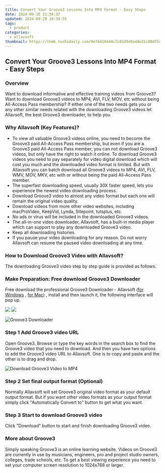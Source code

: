 ```yaml
---
title: Convert Your Groove3 Lessons Into MP4 Format - Easy Steps
date: 2024-09-18 21:54:37
updated: 2024-09-20 10:39:55
tags:
  - product
categories:
  - allavsoft
thumbnail: https://thmb.techidaily.com/0e76410444c7c01d9e8ad4e31c08df5ce8b625bff84337aa8bb982a08609d9e6.jpg
---
```


## Convert Your Groove3 Lessons Into MP4 Format - Easy Steps

### Overview

Want to download informative and effective training videos from Groove3? Want to download Groove3 videos to MP4, AVI, FLV, MOV, etc without being All-Access Pass membership? If either one of the two needs gets you or any other similar needs related with the downloading Groove3 videos let Allavsoft, the best Groove3 downloader, to help you.

### Why Allavsoft (Key Features)?

* To view all valuable Groove3 videos online, you need to become the Groove3 paid All-Access Pass membership, but even if you are a Groove3 paid All-Access Pass member, you can not download Groove3 videos, but only have the right to watch it online. To download Groove3 videos you need to pay separately for video digital download which will cost you much and the downloaded video format is limited. But with Allavsoft you can batch download all Groove3 videos to MP4, AVI, FLV, WMV, MOV, MKV, etc with or without being the paid All-Access Pass member.
* The superfast downloading speed, usually 30X faster speed, lets you experience the newest video downloading process.
* Download Groove3 video to almost any video format but each one will remain the original video quality.
* Download videos from more other video websites, including macProVideo, KeepVid, Lynda, Sitepoint, tutsplus, etc.
* No ads or virus will be included in the downloaded Groove3 videos.
* The all-in-one video downloader, Allavsoft, has a built-in media player which can support to play any downloaded Groove3 video.
* Keep all downloading histories.
* If you pause your video downloading for any reason. Do not worry Allavsoft can resume the paused video downloading at any time.

### How to Download Groove3 Video with Allavsoft?

The downloading Groove3 video step by step guide is provided as follows.

### Make Preparation: Free download Groove3 Downloader

Free download the professional Groove3 Downloader - Allavsoft ([for Windows](https://tools.techidaily.com/allavsoft/products/) , [for Mac](https://tools.techidaily.com/allavsoft/products/)) , install and then launch it, the following interface will pop up.

[![](https://www.allavsoft.com/how-to/../images/how-to/free-download-win.jpg)](https://tools.techidaily.com/allavsoft/products/) [![](https://www.allavsoft.com/how-to/../images/how-to/free-download-mac.jpg)](https://tools.techidaily.com/allavsoft/products/)

![Groove3 Downloader](https://www.allavsoft.com/how-to/../images/allavsoft/screen-shot-600.jpg)

### Step 1 Add Groove3 video URL

Open Groove3\. Browse or type the key words in the search box to find the Groove3 video that you need to download. And then you have two options to add the Groove3 video URL to Allavsoft. One is to copy and paste and the other is to drag and drop.

![Download Groove3 Video to MP4](https://www.allavsoft.com/how-to/../images/how-to/download-rtmp-video/download-rtmp-video.jpg)

### Step 2 Set final output format (Optional)

Normally Allavsoft will set Groove3 original video format as your default output format. But if you want other video formats as your output format simply click "Automatically Convert to" button to get what you want.

### Step 3 Start to download Groove3 video

Click "Download" button to start and finish downloading Groove3 video.

### More about Groove3

Simply speaking Groove3 is an online learning website. Videos on Groove3 are currently in use by musicians, engineers, pro and project studio owners, colleges, trade schools, etc. To get a best viewing experience you need to set your computer screen resolution to 1024x768 or larger.

<ins class="adsbygoogle"
     style="display:block"
     data-ad-format="autorelaxed"
     data-ad-client="ca-pub-7571918770474297"
     data-ad-slot="1223367746"></ins>



<ins class="adsbygoogle"
     style="display:block"
     data-ad-client="ca-pub-7571918770474297"
     data-ad-slot="8358498916"
     data-ad-format="auto"
     data-full-width-responsive="true"></ins>
